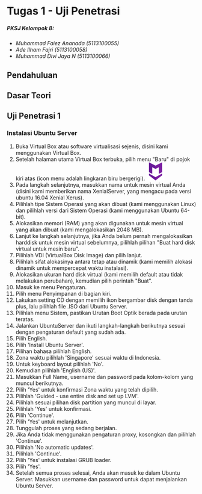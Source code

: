 # Tugas 1 - Uji Penetrasi
##### *PKSJ Kelompok 8:*
- *Muhammad Faiez Ananada (5113100055)*
- *Ade Ilham Fajri (5113100058)*
- *Muhammad Divi Jaya N (5113100066)*

## Pendahuluan

## Dasar Teori

## Uji Penetrasi 1

### Instalasi Ubuntu Server
1. Buka Virtual Box atau software virtualisasi sejenis, disini kami menggunakan Virtual Box.
2. Setelah halaman utama Virtual Box terbuka, pilih menu "Baru" di pojok kiri atas (icon menu adalah lingkaran biru bergerigi).
![alt text](https://github.com/adam-p/markdown-here/raw/master/src/common/images/icon48.png "Logo Title Text 1")
3. Pada langkah selanjutnya, masukkan nama untuk mesin virtual Anda (disini kami memberikan nama XenialServer, yang mengacu pada versi ubuntu 16.04 Xenial Xerus).
4. Pilihlah tipe Sistem Operasi yang akan dibuat (kami menggunakan Linux) dan pilihlah versi dari Sistem Operasi (kami menggunakan Ubuntu 64-bit).
5. Alokasikan memori (RAM) yang akan digunakan untuk mesin virtual yang akan dibuat (kami mengalokasikan 2048 MB).
6. Lanjut ke langkah selanjutnya, jika Anda belum pernah mengalokasikan harddisk untuk mesin virtual sebelumnya, pilihlah pilihan "Buat hard disk virtual untuk mesin baru".
7. Pilihlah VDI (VirtualBox Disk Image) dan pilih lanjut.
8. Pilihlah sifat alokasinya antara tetap atau dinamik (kami memilih alokasi dinamik untuk mempercepat waktu instalasi).
9. Alokasikan ukuran hard disk virtual (kami memilih default atau tidak melakukan perubahan), kemudian pilih perintah "Buat".
10. Masuk ke menu Pengaturan.
11. Pilih menu Penyimpanan di bagian kiri.
12. Lakukan setting CD dengan memilih ikon bergambar disk dengan tanda plus, lalu pilihlah file .ISO dari Ubuntu Server.
13. Pilihlah menu Sistem, pastikan Urutan Boot Optik berada pada urutan teratas.
14. Jalankan UbuntuServer dan ikuti langkah-langkah berikutnya sesuai dengan pengaturan default yang sudah ada.
15. Pilih English.
16. Pilih 'Install Ubuntu Server'.
17. Pilihan bahasa pilihlah English.
18. Zona waktu pilihlah 'Singapore' sesuai waktu di Indonesia.
19. Untuk keyboard layout pilihlah 'No'.
20. Kemudian pilihlah 'English (US)'.
21. Masukkan Full Name, username dan password pada kolom-kolom yang muncul berikutnya.
22. Pilih 'Yes' untuk konfirmasi Zona waktu yang telah dipilih.
23. Pilihlah 'Guided - use entire disk and set up LVM'.
24. Pilihlah sesuai pilihan disk partition yang muncul di layar.
25. Pilihlah 'Yes' untuk konfirmasi.
26. Pilih 'Continue'.
27. Pilih 'Yes' untuk melanjutkan.
28. Tunggulah proses yang sedang berjalan.
29. Jika Anda tidak menggunakan pengaturan proxy, kosongkan dan pilihlah 'Continue'.
30. Pilihlah 'No automatic updates'.
31. Pilihlah 'Continue'.
32. Pilih 'Yes' untuk instalasi GRUB loader.
33. Pilih 'Yes'.
34. Setelah semua proses selesai, Anda akan masuk ke dalam Ubuntu Server. Masukkan username dan password untuk dapat menjalankan Ubuntu Server.
